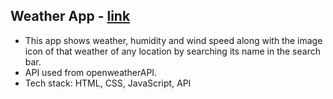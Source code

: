 ## Weather App - [link]

* This app shows weather, humidity and wind speed along with the image icon of that weather of any location by searching its name in the search bar.
* API used from openweatherAPI.
* Tech stack: HTML, CSS, JavaScript, API

[link]: https://pratyush2331.github.io/weather-app/
